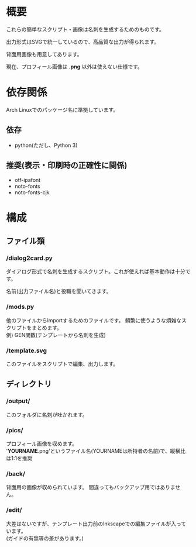 # 概要
これらの簡単なスクリプト・画像は名刺を生成するためのものです。

出力形式はSVGで統一しているので、高品質な出力が得られます。

背面用画像も用意してあります。

現在、プロフィール画像は **.png** 以外は使えない仕様です。

# 依存関係
Arch Linuxでのパッケージ名に準拠しています。
## 依存
* python(ただし、Python 3)

## 推奨(表示・印刷時の正確性に関係)
* otf-ipafont
* noto-fonts
* noto-fonts-cjk

# 構成
## ファイル類

### /dialog2card.py
ダイアログ形式で名刺を生成するスクリプト。これが使えれば基本動作は十分です。

名前(出力ファイル名)と役職を聞いてきます。

### /mods.py
他のファイルからimportするためのファイルです。
頻繁に使うような煩雑なスクリプトをまとめます。  
例) GEN関数(テンプレートから名刺を生成)

### /template.svg
このファイルをスクリプトで編集、出力します。

## ディレクトリ

### /output/
このフォルダに名刺が吐かれます。

### /pics/
プロフィール画像を収めます。  
'**YOURNAME**.png'というファイル名(YOURNAMEは所持者の名前)で、縦横比は1:1を推奨

### /back/
背面用の画像が収められています。
間違ってもバックアップ用ではありません。

### /edit/
大差はないですが、テンプレート出力前のInkscapeでの編集ファイルが入っています。  
(ガイドの有無等の差があります。)
